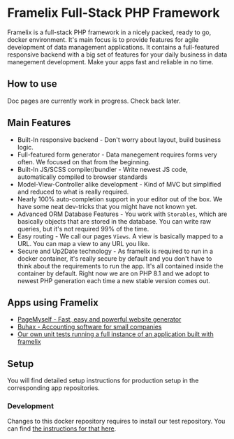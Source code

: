 # Framelix Full-Stack PHP Framework

Framelix is a full-stack PHP framework in a nicely packed, ready to go, docker environment. It's main focus is to
provide features for agile development
of data management applications. It contains a full-featured responsive backend with a big set of features for your
daily business in data manegement development. Make your apps fast and reliable in no time.

## How to use

Doc pages are currently work in progress. Check back later.

## Main Features

* Built-In responsive backend - Don't worry about layout, build business logic.
* Full-featured form generator - Data manegement requires forms very often. We focused on that from the beginning.
* Built-In JS/SCSS compiler/bundler - Write newest JS code, automatically compiled to browser standards
* Model-View-Controller alike development - Kind of MVC but simplified and reduced to what is really required.
* Nearly 100% auto-completion support in your editor out of the box. We have some neat dev-tricks that you might have
  not known yet.
* Advanced ORM Database Features - You work with `Storables`, which are basically objects that are stored in the
  database. You can write raw queries, but it's not required 99% of the time.
* Easy routing - We call our pages `Views`. A view is basically mapped to a URL. You can map a view to any URL you like.
* Secure and Up2Date technology - As framelix is required to run in a docker container, it's really secure by default
  and you don't have to think about the requirements to run the app. It's all contained inside the container by default.
  Right now we are on PHP 8.1 and we adopt to newest PHP generation each time a new stable version comes out.

## Apps using Framelix

* [PageMyself - Fast, easy and powerful website generator](https://github.com/NullixAT/pagemyself)
* [Buhax - Accounting software for small companies](https://github.com/NullixAT/buhax)
* [Our own unit tests running a full instance of an application built with framelix](https://github.com/NullixAT/framelix-tests)

## Setup

You will find detailed setup instructions for production setup in the corresponding app
repositories.

### Development

Changes to this docker repository requires to install our test repository. You can
find [the instructions for that here](https://github.com/NullixAT/framelix-tests).